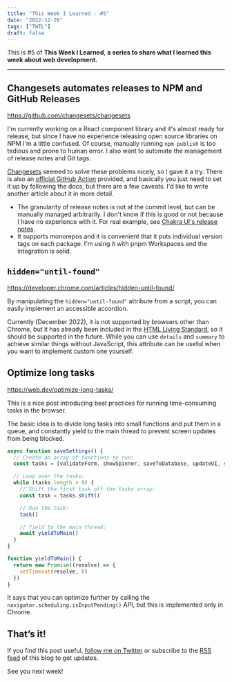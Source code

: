 ```yaml
---
title: "This Week I Learned - #5"
date: "2022-12-26"
tags: ["TWIL"]
draft: false
---
```


This is #5 of **This Week I Learned**, **a series to share what I learned this week about web development.**

---

## Changesets automates releases to NPM and GitHub Releases

https://github.com/changesets/changesets

I'm currently working on a React component library and it's almost ready for release, but since I have no experience releasing open source libraries on NPM I'm a little confused. Of course, manually running `npm publish` is too tedious and prone to human error. I also want to automate the management of release notes and Git tags.

[Changesets](https://github.com/changesets/changesets) seemed to solve these problems nicely, so I gave it a try. There is also an [official GitHub Action](https://github.com/changesets/action) provided, and basically you just need to set it up by following the docs, but there are a few caveats. I'd like to write another article about it in more detail.

- The granularity of release notes is not at the commit level, but can be manually managed arbitrarily. I don't know if this is good or not because I have no experience with it. For real example, see [Chakra UI's release notes](https://github.com/chakra-ui/chakra-ui/releases).
- It supports monorepos and it is convenient that it puts individual version tags on each package. I'm using it with pnpm Workspaces and the integration is solid.

## `hidden="until-found"`

https://developer.chrome.com/articles/hidden-until-found/

By manipulating the `hidden="until-found"` attribute from a script, you can easily implement an accessible accordion.

Currently (December 2022), it is not supported by browsers other than Chrome, but it has already been included in the [HTML Living Standard](https://html.spec.whatwg.org/multipage/interaction.html#the-hidden-attribute), so it should be supported in the future. While you can use `details` and `summary` to achieve similar things without JavaScript, this attribute can be useful when you want to implement custom one yourself.

## Optimize long tasks

https://web.dev/optimize-long-tasks/

This is a nice post introducing best practices for running time-consuming tasks in the browser.

The basic idea is to divide long tasks into small functions and put them in a queue, and constantly yield to the main thread to prevent screen updates from being blocked.

```js
async function saveSettings() {
  // Create an array of functions to run:
  const tasks = [validateForm, showSpinner, saveToDatabase, updateUI, sendAnalytics]

  // Loop over the tasks:
  while (tasks.length > 0) {
    // Shift the first task off the tasks array:
    const task = tasks.shift()

    // Run the task:
    task()

    // Yield to the main thread:
    await yieldToMain()
  }
}

function yieldToMain() {
  return new Promise((resolve) => {
    setTimeout(resolve, 0)
  })
}
```

It says that you can optimize further by calling the `navigator.scheduling.isInputPending()` API, but this is implemented only in Chrome.

## That’s it!

If you find this post useful, [follow me on Twitter](https://twitter.com/MatsuraYuma) or subscribe to the [RSS feed](https://rubiq.vercel.app/feed.xml) of this blog to get updates.

See you next week!
